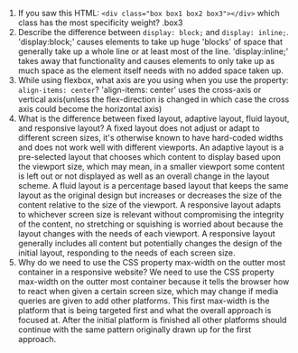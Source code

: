 <!-- Answers to the Self Study Questions go here -->

1. If you saw this HTML: `<div class="box box1 box2 box3"></div>` which class has the most specificity weight?
    .box3
2. Describe the difference between `display: block;` and `display: inline;`.
    'display:block;' causes elements to take up huge 'blocks' of space that generally take up a whole line or at least most of the line. 'display:inline;' takes away that functionality and causes elements to only take up as much space as the element itself needs with no added space taken up.
3. While using flexbox, what axis are you using when you use the property: `align-items: center`?
    'align-items: center' uses the cross-axis or vertical axis(unless the flex-direction is changed in which case the cross axis could become the horizontal axis)
4. What is the difference between fixed layout, adaptive layout, fluid layout, and responsive layout?
    A fixed layout does not adjust or adapt to different screen sizes, it's otherwise known to have hard-coded widths and does not work well with different viewports. An adaptive layout is a pre-selected layout that chooses which content to display based upon the viewport size, which may mean, in a smaller viewport some content is left out or not displayed as well as an overall change in the layout scheme. A fluid layout is a percentage based layout that keeps the same layout as the original design but increases or decreases the size of the content relative to the size of the viewport. A responsive layout adapts to whichever screen size is relevant without compromising the integrity of the content, no stretching or squishing is worried about because the layout changes with the needs of each viewport. A responsive layout generally includes all content but potentially changes the design of the initial layout, responding to the needs of each screen size.
5. Why do we need to use the CSS property max-width on the outter most container in a responsive website?
    We need to use the CSS property max-width on the outter most container because it tells the browser how to react when given a certain screen size, which may change if media queries are given to add other platforms. This first max-width is the platform that is being targeted first and what the overall approach is focused at. After the initial platform is finished all other platforms should continue with the same pattern originally drawn up for the first approach.
